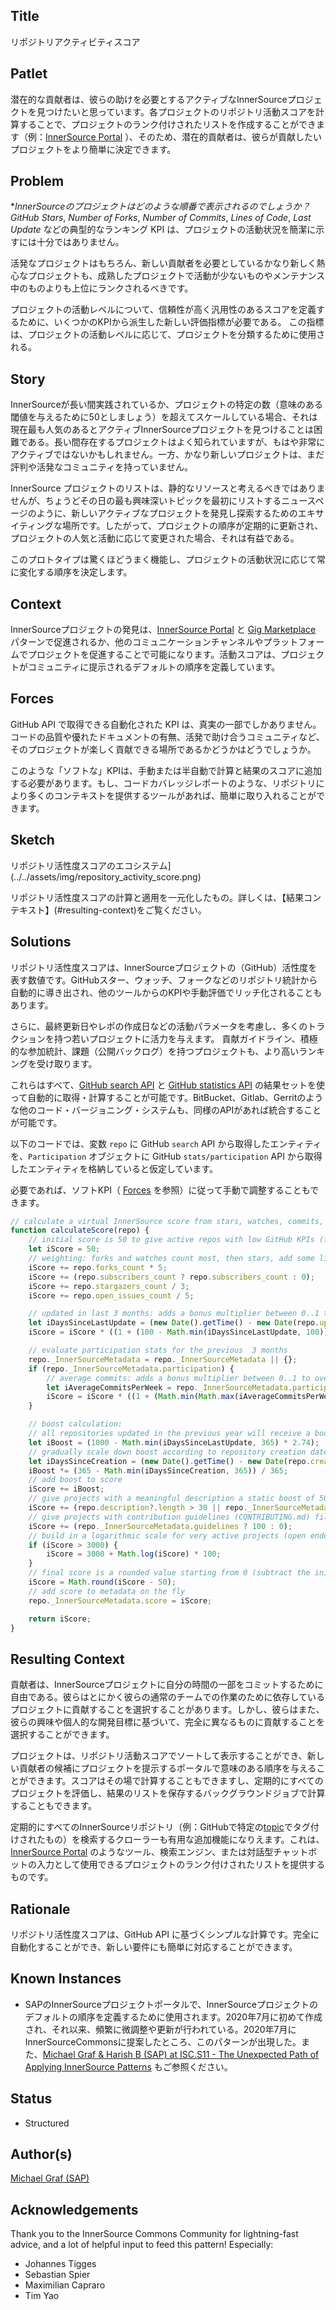 ## Title

リポジトリアクティビティスコア

## Patlet

潜在的な貢献者は、彼らの助けを必要とするアクティブなInnerSourceプロジェクトを見つけたいと思っています。各プロジェクトのリポジトリ活動スコアを計算することで、プロジェクトのランク付けされたリストを作成することができます（例：[InnerSource Portal](innersource-portal.md) ）、そのため、潜在的貢献者は、彼らが貢献したいプロジェクトをより簡単に決定できます。

## Problem

**InnerSourceのプロジェクトはどのような順番で表示されるのでしょうか？GitHub Stars*, *Number of Forks*, *Number of Commits*, *Lines of Code*, *Last Update* などの典型的なランキング KPI は、プロジェクトの活動状況を簡潔に示すには十分ではありません。

活発なプロジェクトはもちろん、新しい貢献者を必要としているかなり新しく熱心なプロジェクトも、成熟したプロジェクトで活動が少ないものやメンテナンス中のものよりも上位にランクされるべきです。

プロジェクトの活動レベルについて、信頼性が高く汎用性のあるスコアを定義するために、いくつかのKPIから派生した新しい評価指標が必要である。
この指標は、プロジェクトの活動レベルに応じて、プロジェクトを分類するために使用される。

## Story

InnerSourceが長い間実践されているか、プロジェクトの特定の数（意味のある閾値を与えるために50としましょう）を超えてスケールしている場合、それは現在最も人気のあるとアクティブInnerSourceプロジェクトを見つけることは困難である。長い間存在するプロジェクトはよく知られていますが、もはや非常にアクティブではないかもしれません。一方、かなり新しいプロジェクトは、まだ評判や活発なコミュニティを持っていません。

InnerSource プロジェクトのリストは、静的なリソースと考えるべきではありませんが、ちょうどその日の最も興味深いトピックを最初にリストするニュースページのように、新しいアクティブなプロジェクトを発見し探索するためのエキサイティングな場所です。したがって、プロジェクトの順序が定期的に更新され、プロジェクトの人気と活動に応じて変更された場合、それは有益である。

このプロトタイプは驚くほどうまく機能し、プロジェクトの活動状況に応じて常に変化する順序を決定します。

## Context

InnerSourceプロジェクトの発見は、[InnerSource Portal](innersource-portal.md) と [Gig Marketplace](gig-marketplace.md) パターンで促進されるか、他のコミュニケーションチャンネルやプラットフォームでプロジェクトを促進することで可能になります。活動スコアは、プロジェクトがコミュニティに提示されるデフォルトの順序を定義しています。

## Forces

GitHub API で取得できる自動化された KPI は、真実の一部でしかありません。コードの品質や優れたドキュメントの有無、活発で助け合うコミュニティなど、そのプロジェクトが楽しく貢献できる場所であるかどうかはどうでしょうか。

このような「ソフトな」KPIは、手動または半自動で計算と結果のスコアに追加する必要があります。もし、コードカバレッジレポートのような、リポジトリにより多くのコンテキストを提供するツールがあれば、簡単に取り入れることができます。

## Sketch

リポジトリ活性度スコアのエコシステム](../../assets/img/repository_activity_score.png)

リポジトリ活性度スコアの計算と適用を一元化したもの。詳しくは、【結果コンテキスト】(#resulting-context)をご覧ください。

## Solutions

リポジトリ活性度スコアは、InnerSourceプロジェクトの（GitHub）活性度を表す数値です。GitHubスター、ウォッチ、フォークなどのリポジトリ統計から自動的に導き出され、他のツールからのKPIや手動評価でリッチ化されることもあります。

さらに、最終更新日やレポの作成日などの活動パラメータを考慮し、多くのトラクションを持つ若いプロジェクトに活力を与えます。
貢献ガイドライン、積極的な参加統計、課題（公開バックログ）を持つプロジェクトも、より高いランキングを受け取ります。

これらはすべて、[GitHub search API](https://docs.github.com/en/rest/search#search-repositories) と [GitHub statistics API](https://docs.github.com/en/rest/metrics/statistics) の結果セットを使って自動的に取得・計算することが可能です。BitBucket、Gitlab、Gerritのような他のコード・バージョニング・システムも、同様のAPIがあれば統合することが可能です。

以下のコードでは、変数 `repo` に GitHub `search` API から取得したエンティティを、`Participation` オブジェクトに GitHub `stats/participation` API から取得したエンティティを格納していると仮定しています。

必要であれば、ソフトKPI（ [Forces](#forces) を参照）に従って手動で調整することもできます。

``` javascript
// calculate a virtual InnerSource score from stars, watches, commits, and issues
function calculateScore(repo) {
    // initial score is 50 to give active repos with low GitHub KPIs (forks, watchers, stars) a better starting point
    let iScore = 50;
    // weighting: forks and watches count most, then stars, add some little score for open issues, too
    iScore += repo.forks_count * 5;
    iScore += (repo.subscribers_count ? repo.subscribers_count : 0);
    iScore += repo.stargazers_count / 3;
    iScore += repo.open_issues_count / 5;

    // updated in last 3 months: adds a bonus multiplier between 0..1 to overall score (1 = updated today, 0 = updated more than 100 days ago)
    let iDaysSinceLastUpdate = (new Date().getTime() - new Date(repo.updated_at).getTime()) / 1000 / 86400;
    iScore = iScore * ((1 + (100 - Math.min(iDaysSinceLastUpdate, 100))) / 100);

    // evaluate participation stats for the previous  3 months
    repo._InnerSourceMetadata = repo._InnerSourceMetadata || {};
    if (repo._InnerSourceMetadata.participation) {
        // average commits: adds a bonus multiplier between 0..1 to overall score (1 = >10 commits per week, 0 = less than 3 commits per week)
        let iAverageCommitsPerWeek = repo._InnerSourceMetadata.participation.slice(-13).reduce((a, b) => a + b) / 13;
        iScore = iScore * ((1 + (Math.min(Math.max(iAverageCommitsPerWeek - 3, 0), 7))) / 7);
    }

    // boost calculation:
    // all repositories updated in the previous year will receive a boost of maximum 1000 declining by days since last update
    let iBoost = (1000 - Math.min(iDaysSinceLastUpdate, 365) * 2.74);
    // gradually scale down boost according to repository creation date to mix with "real" engagement stats
    let iDaysSinceCreation = (new Date().getTime() - new Date(repo.created_at).getTime()) / 1000 / 86400;
    iBoost *= (365 - Math.min(iDaysSinceCreation, 365)) / 365;
    // add boost to score
    iScore += iBoost;
    // give projects with a meaningful description a static boost of 50
    iScore += (repo.description?.length > 30 || repo._InnerSourceMetadata.motivation?.length > 30 ? 50 : 0);
    // give projects with contribution guidelines (CONTRIBUTING.md) file a static boost of 100
    iScore += (repo._InnerSourceMetadata.guidelines ? 100 : 0);
    // build in a logarithmic scale for very active projects (open ended but stabilizing around 5000)
    if (iScore > 3000) {
        iScore = 3000 + Math.log(iScore) * 100;
    }
    // final score is a rounded value starting from 0 (subtract the initial value)
    iScore = Math.round(iScore - 50);
    // add score to metadata on the fly
    repo._InnerSourceMetadata.score = iScore;

    return iScore;
}
```

## Resulting Context

貢献者は、InnerSourceプロジェクトに自分の時間の一部をコミットするために自由である。彼らはとにかく彼らの通常のチームでの作業のために依存しているプロジェクトに貢献することを選択することがあります。しかし、彼らはまた、彼らの興味や個人的な開発目標に基づいて、完全に異なるものに貢献することを選択することができます。

プロジェクトは、リポジトリ活動スコアでソートして表示することができ、新しい貢献者の候補にプロジェクトを提示するポータルで意味のある順序を与えることができます。スコアはその場で計算することもできますし、定期的にすべてのプロジェクトを評価し、結果のリストを保存するバックグラウンドジョブで計算することもできます。

定期的にすべてのInnerSourceリポジトリ（例：GitHubで特定の[topic](https://github.com/topics)でタグ付けされたもの）を検索するクローラーも有用な追加機能になりえます。これは、[InnerSource Portal](innersource-portal.md) のようなツール、検索エンジン、または対話型チャットボットの入力として使用できるプロジェクトのランク付けされたリストを提供するものです。

## Rationale

リポジトリ活性度スコアは、GitHub API に基づくシンプルな計算です。完全に自動化することができ、新しい要件にも簡単に対応することができます。

## Known Instances

* SAPのInnerSourceプロジェクトポータルで、InnerSourceプロジェクトのデフォルトの順序を定義するために使用されます。2020年7月に初めて作成され、それ以来、頻繁に微調整や更新が行われている。2020年7月にInnerSourceCommonsに提案したところ、このパターンが出現した。また、[Michael Graf & Harish B (SAP) at ISC.S11 - The Unexpected Path of Applying InnerSource Patterns](https://www.youtube.com/watch?v=6r9QOw9dcQo&list=PLCH-i0B0otNQZQt_QzGR9Il_kE4C6cQRy&index=6) もご参照ください。

## Status

* Structured

## Author(s)

[Michael Graf (SAP)](mailto:mi.graf@sap.com)

## Acknowledgements

Thank you to the InnerSource Commons Community for lightning-fast advice, and a lot of helpful input to feed this pattern! Especially:

* Johannes Tigges
* Sebastian Spier
* Maximilian Capraro
* Tim Yao
